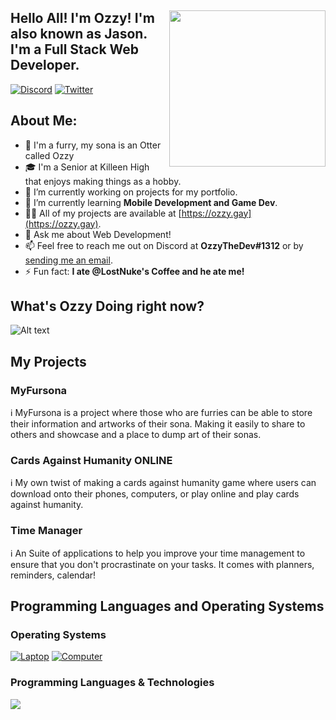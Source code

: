 <!-- 2022 OzzyTheDev, Please Don't Copy -->
<div>
    <img align="right" height="250" src="https://media.discordapp.net/attachments/964979519712817222/993779645738668032/unknown.png"  />
    <h2 align="left">Hello All! I'm Ozzy! I'm also known as Jason. I'm a Full Stack Web Developer.</h2>
</div>

[![Discord](https://img.shields.io/discord/731520035717251142?color=%238800FF&label=FurDevs&style=for-the-badge)](https://discord.gg/SBhgSNb)
[![Twitter](https://img.shields.io/twitter/follow/developervulpo?color=%2300acee&style=for-the-badge)](https://twitter.com/developervulpo)

## About Me:

- 🦦 I'm a furry, my sona is an Otter called Ozzy
- 🎓 I'm a Senior at Killeen High that enjoys making things as a hobby.
- 🔭 I’m currently working on projects for my portfolio.
- 🌱 I’m currently learning **Mobile Development and Game Dev**.
- 👨‍💻 All of my projects are available at [https://ozzy.gay](https://ozzy.gay).
- 💬 Ask me about Web Development!
- 📫 Feel free to reach me out on Discord at **OzzyTheDev#1312** or by [sending me an email](vulpothedev@gmail.com).
- ⚡ Fun fact: **I ate @LostNuke's Coffee and he ate me!**

## What's Ozzy Doing right now?

![Alt text](https://spotify-recently-played-readme.vercel.app/api?user=99if4va4yc018p4cbuzmocq1m)

## My Projects

### MyFursona
ℹ️ MyFursona is a project where those who are furries can be able to store their information and artworks of their sona. Making it easily to share to others and showcase and a place to dump art of their sonas.
### Cards Against Humanity ONLINE 
ℹ️ My own twist of making a cards against humanity game where users can download onto their phones, computers, or play online and play cards against humanity.
### Time Manager
ℹ️ An Suite of applications to help you improve your time management to ensure that you don't procrastinate on your tasks. It comes with planners, reminders, calendar!


## Programming Languages and Operating Systems

### Operating Systems
[![Laptop](https://img.shields.io/badge/Laptop%20OS-Windows%2011-orange?logo=windows&style=for-the-badge)]()
[![Computer](https://img.shields.io/badge/Laptop%20OS-Arch%20Linux-orange?logo=archlinux&style=for-the-badge)]()


### Programming Languages & Technologies

<img src="https://skillicons.dev/icons?i=js,ts,java,py,react,mongodb,cpp,cs,kotlin" />



